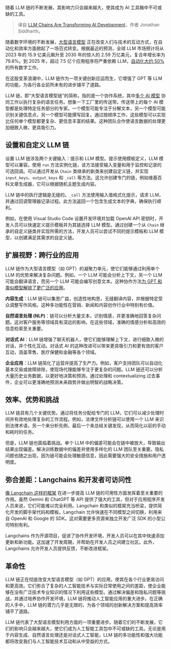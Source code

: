 
<!--
title: LLM链正在改变AI开发
cover: https://cdn.thenewstack.io/media/2024/07/ceecd9da-chain-4140780_1280.jpg
-->

随着 LLM 链的不断发展，其影响力只会越来越大，使其成为 AI 工具箱中不可或缺的工具。

> 译自 [LLM Chains Are Transforming AI Development](https://thenewstack.io/llm-chains-are-transforming-ai-development/)，作者 Jonathan Siddharth。

随着数字环境的不断发展，[大型语言模型](https://thenewstack.io/llm/) 正在改变人们与技术的互动方式，在自动化和效率方面掀起了一场范式转变。根据最近的预测，全球 LLM 市场预计将从 2023 年的 15.9 亿美元飙升至 2030 年的惊人的 2.59 万亿美元，复合年增长率为 79.8%。到 2025 年，超过 7.5 亿个应用程序将严重依赖 LLM，[自动化大约 50%](https://thenewstack.io/why-large-language-models-wont-replace-human-coders/) 的所有数字工作。

在这股变革浪潮中，LLM 链作为一项关键创新应运而生，它增强了 GPT 等 LLM 的功能，为各行各业前所未有的进步铺平了道路。

LLM 链，即“大型语言模型链”的简称，指的是一个协作系统，其中[多个 AI 模型](https://thenewstack.io/top-5-large-language-models-and-how-to-use-them-effectively/) 协同工作以执行复杂的语言任务。想象一下工厂里的传送带。传送带上的每个 AI 模型都是处理特定任务部分的专家。一个模型可能专注于分解文本，另一个模型可能识别关键信息点，另一个模型可能撰写回复。通过按顺序工作，这些模型可以实现比任何单个模型都更复杂、更信息丰富的结果。这种团队合作使语言数据的处理更加细致入微，更具吸引力。

## 设置和自定义 LLM 链

设置 LLM 链涉及两个关键输入：提示和 LLM 模型。提示使用模板定义，LLM 模型可以兼容。使用 `run` 方法实例化链，该方法接受输入变量和用于监控和记录的可选回调。可以通过开发从 `Chain` 类继承的新类来创建自定义链，并实现 `input_keys`、`output_keys` 和 `_call` 等方法。这允许创建专门的链，例如维基百科文章生成器，它可以根据随机主题生成内容。

LLM 链中的执行逻辑是无缝的。`_call` 方法使用输入值格式化提示，请求 LLM，并通过回调管理器记录过程。此方法返回一个包含生成文本的字典，确保执行顺利。

例如，在使用 Visual Studio Code 设置开发环境并加载 OpenAI API 密钥时，开发人员可以快速定义提示模板并为其链选择 LLM 模型。通过创建一个从 `Chain` 继承的自定义链类并实现所需的方法，开发人员可以尝试不同的提示模板和 LLM 模型，以创建满足其需求的自定义链。

## 扩展视野：跨行业的应用

LLM 链作为大型语言模型（如 GPT）的凝聚力单元，使它们能够通过利用单个 LLM 的优势来解决复杂问题。例如，一个 LLM 可能会分析上下文，另一个 LLM 可能会翻译语言，而另一个 LLM 可能会编写创意文本。这种协作方法[为 GPT 和类似模型解锁了更广泛的应用](https://ai.plainenglish.io/understanding-the-llm-chain-revolutionizing-language-models-e87bb185fbf6)。

**内容生成**：LLM 链可以集思广益，创造性地构思，无缝翻译内容，并根据特定受众调整写作风格。这种多功能性在营销、新闻和内容创作行业中特别有价值。

**自然语言处理 (NLP)**：链可以分析大量文本，识别情感，并更准确地回答复杂问题。这对客户服务等领域具有深远的影响，在这些领域，准确的情感分析和高效的信息检索至关重要。

**对话式 AI**：LLM 链增强了聊天机器人，使它们能够理解上下文，进行细致入微的对话，并个性化互动。对话式 AI 的这种改进可以带来更具吸引力和更有效的客户互动，涵盖零售、医疗保健和金融等各个领域。

**企业应用**：LLM 链简化了运营并提高了生产力。例如，客户支持团队可以自动化基本交易或故障排除，使现场代理能够专注于更复杂的问题。LLM 链还可以分析大量历史业务数据，以更好地决策和预测。通过处理和 contextualizing 过去事件，企业可以更准确地预测未来趋势并做出明智的战略决策。

## 效率、优势和挑战

LLM 链具有几个关键优势。通过将任务分配给专门的 LLM，它们可以减少处理时间并有效地处理复杂的工作流程。例如，法律文件分析链可以使用一个 LLM 来识别法律术语，另一个来分析先例，最后一个来总结关键发现，从而简化以前的手动和耗时的任务。

但是，LLM 链也面临着挑战。单个 LLM 中的偏差可能会在链中被放大，导致输出结果出现偏差。解决训练数据中的偏差并使用多样化的 LLM 团队至关重要。隐私问题也随之出现，因为链可能会处理敏感信息，因此需要强大的安全措施和用户透明度。

## 弥合差距：Langchains 和开发者可访问性

[像 Langchain 这样的框架](https://aws.amazon.com/what-is/langchain/#:~:text=LangChain%20is%20an%20open%20source,large%20language%20models%20(LLMs).) 在进一步提高 LLM 链的可用性方面发挥着至关重要的作用。虽然 Gemini 和 ChatGPT 等 API 提供了强大的工具，但对于应用程序开发人员来说，它们可能难以完全利用。Langchain 和类似的框架充当桥梁，提供简化开发的脚手架代码和模板。Langchain 允许快速在不同模型之间切换，利用来自 OpenAI 和 Google 的 SDK。这对需要更多资源来独立开发广泛 SDK 的小型公司特别有利。

Langchains 作为开源项目，促进了协作开发环境，开发人员可以在其中快速添加更新和新功能。这加速了开发周期，并帮助在开发人员之间建立社区。此外，Langchains 允许开发人员提供反馈，不断改进框架。

## 革命性

LLM 链正在彻底改变大型语言模型（如 GPT）的应用，使其在各个行业更易访问和更高效。它们弥合了复杂的人工智能技术与实际日常使用之间的差距，使企业能够在没有广泛技术专业知识的情况下利用这些模型。通过解决偏差和隐私问题等挑战，并通过培养协作开发环境，LLM 链将推动人工智能应用的重大进步。在正确的人手中，LLM 链的潜力几乎是无限的，为各个领域的创新解决方案和提高效率铺平了道路。

LLM 链代表了大型语言模型利用方面的一项重要进步。随着它们的不断发展，它们的影响只会越来越大，使它们成为人工智能工具包中不可或缺的工具。无论是用于内容生成、自然语言处理还是对话式人工智能，LLM 链的多功能性和强大功能都将改变我们与人工智能技术互动和从中受益的方式。
